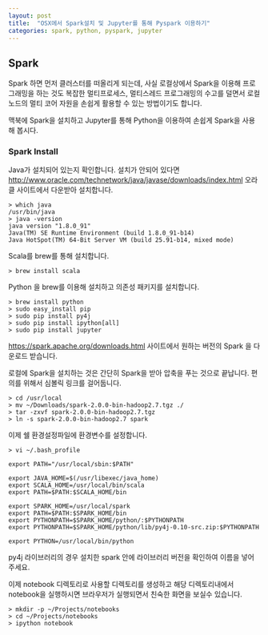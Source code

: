 ```yaml
---
layout: post
title:  "OSX에서 Spark설치 및 Jupyter를 통해 Pyspark 이용하기"
categories: spark, python, pyspark, jupyter
---
```


## Spark
Spark 하면 먼저 클러스터를 떠올리게 되는데, 사실 로컬상에서 Spark을 이용해 프로그래밍을 하는 것도 복잡한 멀티프로세스, 멀티스레드 프로그래밍의 수고를 덜면서 로컬노드의 멀티 코어 자원을 손쉽게 활용할 수 있는 방법이기도 합니다.

맥북에 Spark을 설치하고 Jupyter를 통해 Python을 이용하여 손쉽게 Spark을 사용해 봅시다.

### Spark Install
Java가 설치되어 있는지 확인합니다. 설치가 안되어 있다면 http://www.oracle.com/technetwork/java/javase/downloads/index.html 오라클 사이트에서 다운받아 설치합니다.

```
> which java
/usr/bin/java
> java -version
java version "1.8.0_91"
Java(TM) SE Runtime Environment (build 1.8.0_91-b14)
Java HotSpot(TM) 64-Bit Server VM (build 25.91-b14, mixed mode)
```

Scala를 brew를 통해 설치합니다.

```
> brew install scala
```

Python 을 brew를 이용해 설치하고 의존성 패키지를 설치합니다.

```
> brew install python
> sudo easy_install pip
> sudo pip install py4j
> sudo pip install ipython[all]
> sudo pip install jupyter
```

https://spark.apache.org/downloads.html 사이트에서 원하는 버전의 Spark 을 다운로드 받습니다.

로컬에 Spark을 설치하는 것은 간단히 Spark을 받아 압축을 푸는 것으로 끝납니다. 편의를 위해서 심볼릭 링크를 걸어둡니다.

```
> cd /usr/local
> mv ~/Downloads/spark-2.0.0-bin-hadoop2.7.tgz ./
> tar -zxvf spark-2.0.0-bin-hadoop2.7.tgz
> ln -s spark-2.0.0-bin-hadoop2.7 spark
```

이제 쉘 환경설정파일에 환경변수를 설정합니다.

```
> vi ~/.bash_profile

export PATH="/usr/local/sbin:$PATH"

export JAVA_HOME=$(/usr/libexec/java_home)
export SCALA_HOME=/usr/local/bin/scala
export PATH=$PATH:$SCALA_HOME/bin

export SPARK_HOME=/usr/local/spark
export PATH=$PATH:$SPARK_HOME/bin
export PYTHONPATH=$SPARK_HOME/python/:$PYTHONPATH
export PYTHONPATH=$SPARK_HOME/python/lib/py4j-0.10-src.zip:$PYTHONPATH

export PYTHON=/usr/local/bin/python

```

py4j 라이브러리의 경우 설치한 spark 안에 라이브러리 버전을 확인하여 이름을 넣어주세요.

이제 notebook 디렉토리로 사용할 디렉토리를 생성하고 해당 디렉토리내에서 notebook을 실행하시면 브라우저가 실행되면서 친숙한 화면을 보실수 있습니다.

```
> mkdir -p ~/Projects/notebooks
> cd ~/Projects/notebooks
> ipython notebook
```
